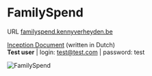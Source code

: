 # FamilySpend

URL <a href="https://familyspend.kennyverheyden.be">familyspend.kennyverheyden.be</a> 

<a href="https://github.com/kennyverheyden/FamilySpend/tree/main/Docs">Inception Document</a> (written in Dutch)<br>
<strong>Test user</strong> | login: test@test.com | password: test

![FamilySpend](https://user-images.githubusercontent.com/54863392/232093781-53c597c1-fcd7-402f-be36-4bb2dc6063c0.png)
